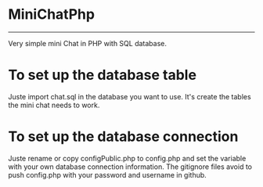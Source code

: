 # MiniChatPhp
----------------------------------------
Very simple mini Chat in PHP with SQL database.

# To set up the database table
  Juste import chat.sql in the database you want to use. It's create the tables the mini chat needs to work.

# To set up the database connection
  Juste rename or copy configPublic.php to config.php and set the variable with your own database connection information.
  The gitignore files avoid to push config.php with your password and username in github.
